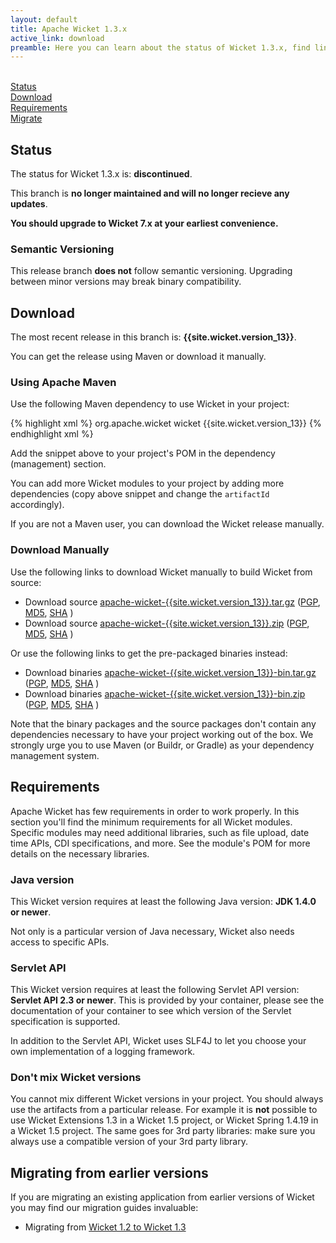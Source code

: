 ```yaml
---
layout: default
title: Apache Wicket 1.3.x
active_link: download
preamble: Here you can learn about the status of Wicket 1.3.x, find links to download it, learn how to configure your Maven POM to use Wicket, find the minimal requirements, and migrate your existing application to this Wicket version.
---
```


<div class="button-bar">
	<a class="button" href="#status"><i class="fa fa-info-circle"></i><br>Status</a>
	<a class="button" href="#download"><i class="fa fa-download"></i><br>Download</a>
	<a class="button" href="#requirements"><i class="fa fa-exclamation-triangle"></i><br>Requirements</a>
	<a class="button" href="#migrate"><i class="fa fa-history"></i><br>Migrate</a>
</div>

## Status

The status for Wicket 1.3.x is: **discontinued**.

This branch is **no longer maintained and will no longer recieve any updates**.

<i class="fa fa-exclamation-circle"></i>
**You should upgrade to Wicket 7.x at your earliest convenience.**

### Semantic Versioning

This release branch **does not** follow semantic versioning. Upgrading
between minor versions may break binary compatibility.

## Download

The most recent release in this branch is: **{{site.wicket.version_13}}**. 

You can get the release using Maven or download it manually.

### Using Apache Maven

Use the following Maven dependency to use Wicket in your project:

{% highlight xml %}
<dependency>
    <groupId>org.apache.wicket</groupId>
    <artifactId>wicket</artifactId>
    <version>{{site.wicket.version_13}}</version>
</dependency>
{% endhighlight xml %}

Add the snippet above to your project's POM in the dependency
(management) section.

You can add more Wicket modules to your project by adding more
dependencies (copy above snippet and change the `artifactId`
accordingly).

If you are not a Maven user, you can download the Wicket release manually.

### Download Manually

Use the following links to download Wicket manually to build Wicket
from source:

- Download source [apache-wicket-{{site.wicket.version_13}}.tar.gz](http://www.apache.org/dyn/closer.cgi/wicket/{{site.wicket.version_13}}/apache-wicket-{{site.wicket.version_13}}.tar.gz)
([PGP](http://archive.apache.org/dist/wicket/{{site.wicket.version_13}}/apache-wicket-{{site.wicket.version_13}}.tar.gz.asc),
[MD5](http://archive.apache.org/dist/wicket/{{site.wicket.version_13}}/apache-wicket-{{site.wicket.version_13}}.tar.gz.md5),
[SHA](http://archive.apache.org/dist/wicket/{{site.wicket.version_13}}/apache-wicket-{{site.wicket.version_13}}.tar.gz.sha)
)
- Download source [apache-wicket-{{site.wicket.version_13}}.zip](http://www.apache.org/dyn/closer.cgi/wicket/{{site.wicket.version_13}}/apache-wicket-{{site.wicket.version_13}}.zip)
([PGP](http://archive.apache.org/dist/wicket/{{site.wicket.version_13}}/apache-wicket-{{site.wicket.version_13}}.zip.asc),
[MD5](http://archive.apache.org/dist/wicket/{{site.wicket.version_13}}/apache-wicket-{{site.wicket.version_13}}.zip.md5),
[SHA](http://archive.apache.org/dist/wicket/{{site.wicket.version_13}}/apache-wicket-{{site.wicket.version_13}}.zip.sha)
)

Or use the following links to get the pre-packaged binaries instead:

- Download binaries [apache-wicket-{{site.wicket.version_13}}-bin.tar.gz](http://www.apache.org/dyn/closer.cgi/wicket/{{site.wicket.version_13}}/binaries/apache-wicket-{{site.wicket.version_13}}-bin.tar.gz)
([PGP](http://archive.apache.org/dist/wicket/{{site.wicket.version_13}}/binaries/apache-wicket-{{site.wicket.version}}-bin.tar.gz.asc),
[MD5](http://archive.apache.org/dist/wicket/{{site.wicket.version_13}}/binaries/apache-wicket-{{site.wicket.version}}-bin.tar.gz.md5),
[SHA](http://archive.apache.org/dist/wicket/{{site.wicket.version_13}}/binaries/apache-wicket-{{site.wicket.version}}-bin.tar.gz.sha)
)
- Download binaries [apache-wicket-{{site.wicket.version_13}}-bin.zip](http://www.apache.org/dyn/closer.cgi/wicket/{{site.wicket.version_13}}/binaries/apache-wicket-{{site.wicket.version_13}}-bin.zip)
([PGP](http://archive.apache.org/dist/wicket/{{site.wicket.version_13}}/binaries/apache-wicket-{{site.wicket.version_13}}-bin.zip.asc),
[MD5](http://archive.apache.org/dist/wicket/{{site.wicket.version_13}}/binaries/apache-wicket-{{site.wicket.version_13}}-bin.zip.md5),
[SHA](http://archive.apache.org/dist/wicket/{{site.wicket.version_13}}/binaries/apache-wicket-{{site.wicket.version_13}}-bin.zip.sha)
)

Note that the binary packages and the source packages don't contain any
dependencies necessary to have your project working out of the box. We
strongly urge you to use Maven (or Buildr, or Gradle) as your
dependency management system.

## Requirements

Apache Wicket has few requirements in order to work properly. In this
section you'll find the minimum requirements for all Wicket modules.
Specific modules may need additional libraries, such as file upload,
date time APIs, CDI specifications, and more. See the module's POM for
more details on the necessary libraries.

### Java version

This Wicket version requires at least the following Java version: **JDK 1.4.0 or newer**.

Not only is a particular version of Java necessary, Wicket also needs
access to specific APIs.

### Servlet API

This Wicket version requires at least the following Servlet API
version: **Servlet API 2.3 or newer**. This is provided by your
container, please see the documentation of your container to see which
version of the Servlet specification is supported.

In addition to the Servlet API, Wicket uses SLF4J to let you choose
your own implementation of a logging framework.

### Don't mix Wicket versions

You cannot mix different Wicket versions in your project. You should
always use the artifacts from a particular release. For example it is
**not** possible to use Wicket Extensions 1.3 in a Wicket 1.5 project,
or Wicket Spring 1.4.19 in a Wicket 1.5 project. The same goes for 3rd
party libraries: make sure you always use a compatible version of your
3rd party library.

## Migrating from earlier versions

If you are migrating an existing application from earlier versions of
Wicket you may find our migration guides invaluable:

 * Migrating from [Wicket 1.2 to Wicket 1.3](https://cwiki.apache.org/confluence/display/WICKET/Migrating+to+Wicket+1.3)

